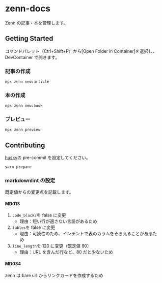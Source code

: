 # zenn-docs

Zenn の記事・本を管理します。

## Getting Started

コマンドパレット（Ctrl+Shift+P）から[Open Folder in Container]を選択し、DevContainer で開きます。

### 記事の作成

```sh
npx zenn new:article
```

### 本の作成

```sh
npx zenn new:book
```

### プレビュー

```sh
npx zenn preview
```

## Contributing

[husky](https://github.com/typicode/husky)の pre-commit を設定してください。

```sh
yarn prepare
```

### markdownlint の設定

既定値からの変更点を記載します。

#### MD013

1. `code_blocks`を false に変更
   - 理由：短い行が適さない言語があるため
1. `tables`を false に変更
   - 理由：可読性のため、インデントで表のカラムをそろえることがあるため
1. `line_length`を 120 に変更（既定値 80）
   - 理由：URL を含んだ行など、80 だと少ないため

#### MD034

zenn は bare url からリンクカードを作成するため
